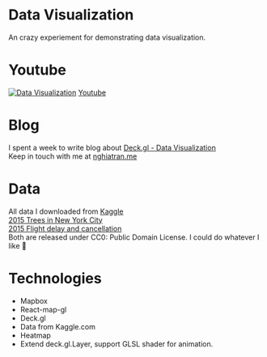 # Data Visualization 
An crazy experiement for demonstrating data visualization.
  
# Youtube
[![Data Visualization](https://github.com/NghiaTranUIT/data-visualization-deck-gl/blob/master/Data-visualization-thumbnail?raw=true)](https://www.youtube.com/watch?v=kgcJ0rftIUA "Data Visualization")
[Youtube](https://www.youtube.com/watch?v=kgcJ0rftIUA)
  
# Blog
I spent a week to write blog about [Deck.gl - Data Visualization](http://nghiatran.me/deck-gl-data-visualization/)  
Keep in touch with me at [nghiatran.me](http://nghiatran.me)  

# Data
All data I downloaded from [Kaggle](https://www.kaggle.com)  
[2015 Trees in New York City](https://www.kaggle.com/nycparks/tree-census)  
[2015 Flight delay and cancellation](https://www.kaggle.com/usdot/flight-delays)  
Both are released under CC0: Public Domain License. I could do whatever I like 🤗  
  
# Technologies
- Mapbox
- React-map-gl
- Deck.gl
- Data from Kaggle.com
- Heatmap
- Extend deck.gl.Layer, support GLSL shader for animation.



